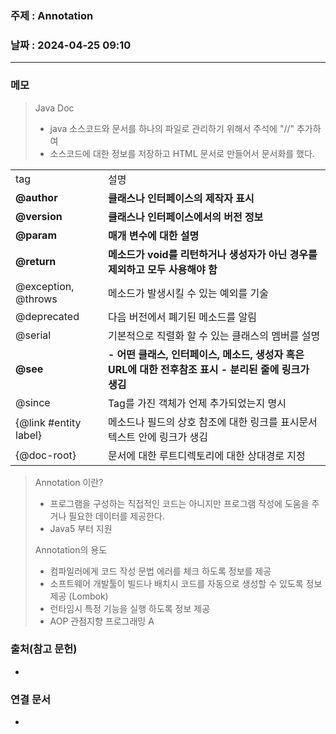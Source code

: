 ### 주제 : Annotation

### 날짜 : 2024-04-25 09:10
----
### 메모
> Java Doc
> 	- java 소스코드와 문서를 하나의 파일로 관리하기 위해서 주석에 "//" 추가하여
> 	- 소스코드에 대한 정보를 저장하고 HTML 문서로 만들어서 문서화를 했다.

|                       |                                                                  |
| --------------------- | ---------------------------------------------------------------- |
| tag                   | 설명                                                               |
| **@author**           | **클래스나 인터페이스의 제작자 표시**                                           |
| **@version**          | **클래스나 인터페이스에서의 버전 정보**                                          |
| **@param**            | **매개 변수에 대한 설명**                                                 |
| **@return**           | **메소드가 void를 리턴하거나 생성자가 아닌 경우를 제외하고 모두 사용해야 함**                  |
| @exception, @throws   | 메소드가 발생시킬 수 있는 예외를 기술                                            |
| @deprecated           | 다음 버전에서 폐기된 메소드를 알림                                              |
| @serial               | 기본적으로 직렬화 할 수 있는 클래스의 멤버를 설명                                     |
| **@see**              | **- 어떤 클래스, 인터페이스, 메소드, 생성자 혹은 URL에 대한 전후참조 표시 - 분리된 줄에 링크가 생김** |
| @since                | Tag를 가진 객체가 언제 추가되었는지 명시                                         |
| {@link #entity label} | 메소드나 필드의 상호 참조에 대한 링크를 표시문서 텍스트 안에 링크가 생김                        |
| {@doc-root}           | 문서에 대한 루트디렉토리에 대한 상대경로 지정                                        |
> Annotation 이란?
> 	- 프로그램을 구성하는 직접적인 코드는 아니지만 프로그램 작성에 도움을 주거나 필요한 데이터를 제공한다.
> 	- Java5 부터 지원
> 
> Annotation의 용도
> 	- 컴파일러에게 코드 작성 문법 에러를 체크 하도록 정보를 제공
> 	- 소프트웨어 개발툴이 빌드나 배치시 코드를 자동으로 생성할 수 있도록 정보 제공 (Lombok)
> 	- 런타임시 특정 기능을 실행 하도록 정보 제공
> 	- AOP 관점지향 프로그래밍
> A
### 출처(참고 문헌)
-

### 연결 문서
-
